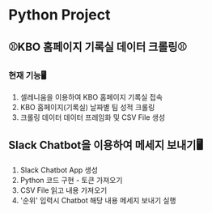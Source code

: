 # Python Project
## ⚾KBO 홈페이지 기록실 데이터 크롤링⚾

### 현재 기능🖥
1. 셀레니움을 이용하여 KBO 홈페이지 기록실 접속
2. KBO 홈페이지(기록실) 날짜별 팀 성적 크롤링
3. 크롤링 데이터 데이터 프레임화 및 CSV File 생성

## Slack Chatbot을 이용하여 메세지 보내기🖥
1. Slack Chatbot App 생성
2. Python 코드 구현 - 토큰 가져오기
3. CSV File 읽고 내용 가져오기
4. '순위' 입력시 Chatbot 해당 내용 메세지 보내기 실행

